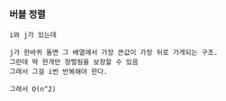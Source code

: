 <h3> 버블 정렬 </h3>

    i와 j가 있는데

    j가 한바퀴 돌면 그 배열에서 가장 큰값이 가장 뒤로 가게되는 구조.
    그런데 딱 한개만 정렬됨을 보장할 수 있음
    그래서 그걸 i번 반복해야 한다.

    그래서 O(n^2)
